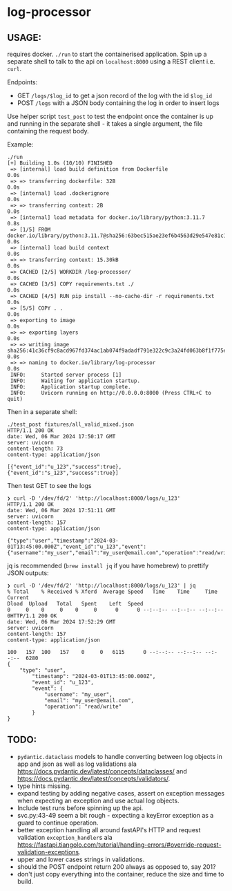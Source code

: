# log-processor

## USAGE:
requires docker. `./run` to start the containerised application. 
Spin up a separate shell to talk to the api on `localhost:8000` using a REST client i.e. `curl`.

Endpoints:
- GET `/logs/$log_id` to get a json record of the log with the id `$log_id`
- POST `/logs` with a JSON body containing the log in order to insert logs

Use helper script `test_post` to test the endpoint once the container is up and running in the separate shell - it takes a single argument, the file containing the request body.

Example:

```
./run
[+] Building 1.0s (10/10) FINISHED                                                                                                                                                                              
 => [internal] load build definition from Dockerfile                                                                                                                                                       0.0s
 => => transferring dockerfile: 32B                                                                                                                                                                        0.0s
 => [internal] load .dockerignore                                                                                                                                                                          0.0s
 => => transferring context: 2B                                                                                                                                                                            0.0s
 => [internal] load metadata for docker.io/library/python:3.11.7                                                                                                                                           0.8s
 => [1/5] FROM docker.io/library/python:3.11.7@sha256:63bec515ae23ef6b4563d29e547e81c15d80bf41eff5969cb43d034d333b63b8                                                                                     0.0s
 => [internal] load build context                                                                                                                                                                          0.0s
 => => transferring context: 15.30kB                                                                                                                                                                       0.0s
 => CACHED [2/5] WORKDIR /log-processor/                                                                                                                                                                   0.0s
 => CACHED [3/5] COPY requirements.txt ./                                                                                                                                                                  0.0s
 => CACHED [4/5] RUN pip install --no-cache-dir -r requirements.txt                                                                                                                                        0.0s
 => [5/5] COPY . .                                                                                                                                                                                         0.0s
 => exporting to image                                                                                                                                                                                     0.0s
 => => exporting layers                                                                                                                                                                                    0.0s
 => => writing image sha256:41c36cf9c8acd967fd374ac1ab074f9adadf791e322c9c3a24fd063b8f1f775e                                                                                                               0.0s
 => => naming to docker.io/library/log-processor                                                                                                                                                           0.0s
 INFO:     Started server process [1]
 INFO:     Waiting for application startup.
 INFO:     Application startup complete.
 INFO:     Uvicorn running on http://0.0.0.0:8000 (Press CTRL+C to quit)

 ```

 Then in a separate shell:

 ```
 ./test_post fixtures/all_valid_mixed.json 
 HTTP/1.1 200 OK
 date: Wed, 06 Mar 2024 17:50:17 GMT
 server: uvicorn
 content-length: 73
 content-type: application/json

 [{"event_id":"u_123","success":true},{"event_id":"s_123","success":true}]
 ```

 Then test GET to see the logs
 ```
 ❯ curl -D '/dev/fd/2' 'http://localhost:8000/logs/u_123'
 HTTP/1.1 200 OK
 date: Wed, 06 Mar 2024 17:51:11 GMT
 server: uvicorn
 content-length: 157
 content-type: application/json

{"type":"user","timestamp":"2024-03-01T13:45:00.000Z","event_id":"u_123","event":{"username":"my_user","email":"my_user@email.com","operation":"read/write"}}%  
```

jq is recommended (`brew install jq` if you have homebrew) to prettify JSON outputs:

```
❯ curl -D '/dev/fd/2' 'http://localhost:8000/logs/u_123' | jq
% Total    % Received % Xferd  Average Speed   Time    Time     Time  Current
Dload  Upload   Total   Spent    Left  Speed
0     0    0     0    0     0      0      0 --:--:-- --:--:-- --:--:--     0HTTP/1.1 200 OK
date: Wed, 06 Mar 2024 17:52:29 GMT
server: uvicorn
content-length: 157
content-type: application/json

100   157  100   157    0     0   6115      0 --:--:-- --:--:-- --:--:--  6280
{
    "type": "user",
        "timestamp": "2024-03-01T13:45:00.000Z",
        "event_id": "u_123",
        "event": {
            "username": "my_user",
            "email": "my_user@email.com",
            "operation": "read/write"
        }
}
```
## TODO:
- `pydantic.dataclass` models to handle converting between log objects in app and json as well as log validations ala https://docs.pydantic.dev/latest/concepts/dataclasses/ and https://docs.pydantic.dev/latest/concepts/validators/.
- type hints missing.
- expand testing by adding negative cases, assert on exception messages when expecting an exception and use actual log objects.
- Include test runs before spinning up the api.
- svc.py:43-49 seem a bit rough - expecting a keyError exception as a guard to continue operation.
- better exception handling all around fastAPI's HTTP and request validation `exception_handler`s ala https://fastapi.tiangolo.com/tutorial/handling-errors/#override-request-validation-exceptions.
- upper and lower cases strings in validations.
- should the POST endpoint return 200 always as opposed to, say 201?
- don't just copy everything into the container, reduce the size and time to build.




